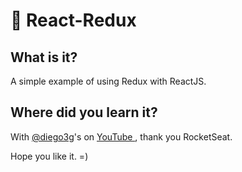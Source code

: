 # 🚀 React-Redux

## What is it?

A simple example of using Redux with ReactJS.

## Where did you learn it?

With [@diego3g](https://github.com/diego3g)'s on [YouTube ](https://youtu.be/u99tNt3TZf8), thank you RocketSeat.

Hope you like it. =)
